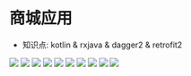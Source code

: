 # 商城应用
- 知识点: kotlin & rxjava & dagger2 & retrofit2

![](./imgs/1.png)
![](./imgs/2.png)
![](./imgs/3.png)
![](./imgs/4.png)
![](./imgs/5.png)
![](./imgs/6.png)
![](./imgs/7.png)
![](./imgs/8.png)
![](./imgs/9.png)
![](./imgs/10.png)